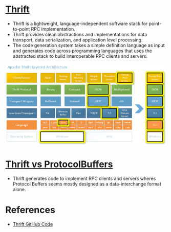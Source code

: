 
# [Thrift](https://thrift.apache.org)

- Thrift is a lightweight, language-independent software stack for point-to-point RPC implementation. 
- Thrift provides clean abstractions and implementations for data transport, data serialization, and application level processing. 
- The code generation system takes a simple definition language as input and generates code across programming languages that uses the abstracted stack to build interoperable RPC clients and servers.

![img.png](../assests/thrift_img.png)

# [Thrift vs ProtocolBuffers](https://stackoverflow.com/questions/69316/biggest-differences-of-thrift-vs-protocol-buffers)
- Thrift generates code to implement RPC clients and servers wheres Protocol Buffers seems mostly designed as a data-interchange format alone.

# References
- [Thrift GitHub Code](https://github.com/apache/thrift)